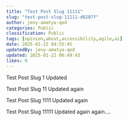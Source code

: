 ```yaml
---
title: "Test Post Slug 11111"
slug: "test-post-slug-11111-d6207f"
author: jeny-amatya-qed
categories: Public
classification: Public
tags: [opinion,about,accessibility,agile,ai]
date: 2025-01-22 04:55:45 
updatedBy: jeny-amatya-qed
updated: 2025-01-22 06:49:43 
likes: 0
---
```


Test Post Slug 1 Updated

Test Post Slug 11 Updated again


Test Post Slug 1111 Updated again

Test Post Slug 11111 Updated again again....
